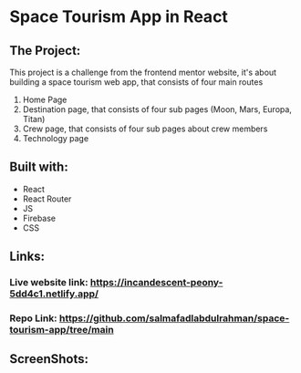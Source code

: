 # Space Tourism App in React

## The Project:
This project is a challenge from the frontend mentor website, it's about building a space tourism web app, that consists of four main routes
1. Home Page
2. Destination page, that consists of four sub pages (Moon, Mars, Europa, Titan)
3. Crew page, that consists of four sub pages about crew members
4. Technology page


## Built with:
- React
- React Router
- JS
- Firebase
- CSS


## Links:
### Live website link: https://incandescent-peony-5dd4c1.netlify.app/
### Repo Link: https://github.com/salmafadlabdulrahman/space-tourism-app/tree/main


## ScreenShots:

